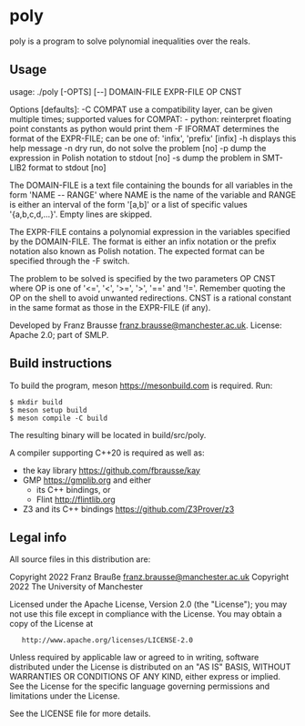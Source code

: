 # poly

poly is a program to solve polynomial inequalities over the reals.

## Usage

   usage: ./poly [-OPTS] [--] DOMAIN-FILE EXPR-FILE OP CNST

   Options [defaults]:
     -C COMPAT   use a compatibility layer, can be given multiple times; supported
                 values for COMPAT:
                 - python: reinterpret floating point constants as python would
                           print them
     -F IFORMAT  determines the format of the EXPR-FILE; can be one of: 'infix',
                 'prefix' [infix]
     -h          displays this help message
     -n          dry run, do not solve the problem [no]
     -p          dump the expression in Polish notation to stdout [no]
     -s          dump the problem in SMT-LIB2 format to stdout [no]

   The DOMAIN-FILE is a text file containing the bounds for all variables in the
   form 'NAME -- RANGE' where NAME is the name of the variable and RANGE is either
   an interval of the form '[a,b]' or a list of specific values '{a,b,c,d,...}'.
   Empty lines are skipped.

   The EXPR-FILE contains a polynomial expression in the variables specified by the
   DOMAIN-FILE. The format is either an infix notation or the prefix notation also
   known as Polish notation. The expected format can be specified through the -F
   switch.

   The problem to be solved is specified by the two parameters OP CNST where OP is
   one of '<=', '<', '>=', '>', '==' and '!='. Remember quoting the OP on the shell
   to avoid unwanted redirections. CNST is a rational constant in the same format
   as those in the EXPR-FILE (if any).

   Developed by Franz Brausse <franz.brausse@manchester.ac.uk>.
   License: Apache 2.0; part of SMLP.

## Build instructions

To build the program, meson <https://mesonbuild.com> is required.
Run:

	$ mkdir build
	$ meson setup build
	$ meson compile -C build

The resulting binary will be located in build/src/poly.

A compiler supporting C++20 is required as well as:

- the kay library <https://github.com/fbrausse/kay>
- GMP <https://gmplib.org> and either
  - its C++ bindings, or
  - Flint <http://flintlib.org>
- Z3 and its C++ bindings <https://github.com/Z3Prover/z3>

## Legal info

All source files in this distribution are:

   Copyright 2022 Franz Brauße <franz.brausse@manchester.ac.uk>
   Copyright 2022 The University of Manchester

   Licensed under the Apache License, Version 2.0 (the "License");
   you may not use this file except in compliance with the License.
   You may obtain a copy of the License at

       http://www.apache.org/licenses/LICENSE-2.0

   Unless required by applicable law or agreed to in writing, software
   distributed under the License is distributed on an "AS IS" BASIS,
   WITHOUT WARRANTIES OR CONDITIONS OF ANY KIND, either express or implied.
   See the License for the specific language governing permissions and
   limitations under the License.

See the LICENSE file for more details.
